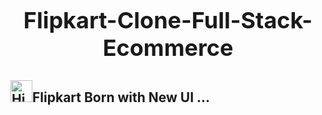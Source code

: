 <div align="center">
  <h1 style="font-size: 36px; font-weight: bold;">Flipkart-Clone-Full-Stack-Ecommerce</h1>
  
</div>

<div>
<h2><img src="https://ik.imagekit.io/decokche/High%20Voltage.png?updatedAt=1743636663496" alt="High Voltage" width="35" height="35" />Flipkart Born with New UI ...</h2>
</div>
